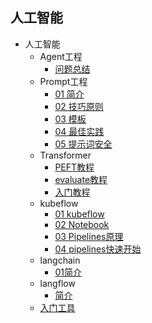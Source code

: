 ## 人工智能
- 人工智能
  - Agent工程
    - [问题总结](人工智能/Agent工程/问题总结.md)
  - Prompt工程
    - [01 简介](人工智能/Prompt工程/01%20简介.md)
    - [02 技巧原则](人工智能/Prompt工程/02%20技巧原则.md)
    - [03 模板](人工智能/Prompt工程/03%20模板.md)
    - [04 最佳实践](人工智能/Prompt工程/04%20最佳实践.md)
    - [05 提示词安全](人工智能/Prompt工程/05%20提示词安全.md)
  - Transformer
    - [PEFT教程](人工智能/Transformer/PEFT教程.md)
    - [evaluate教程](人工智能/Transformer/evaluate教程.md)
    - [入门教程](人工智能/Transformer/入门教程.md)
  - kubeflow
    - [01 kubeflow](人工智能/kubeflow/01%20kubeflow.md)
    - [02 Notebook](人工智能/kubeflow/02%20Notebook.md)
    - [03 Pipelines原理](人工智能/kubeflow/03%20Pipelines原理.md)
    - [04 pipelines快速开始](人工智能/kubeflow/04%20pipelines快速开始.md)
  - langchain
    - [01简介](人工智能/langchain/01简介.md)
  - langflow
    - [简介](人工智能/langflow/简介.md)
  - [入门工具](人工智能/入门工具.md)
